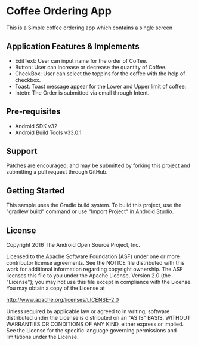 # Coffee Ordering App
This is a Simple coffee ordering app which contains a single screen

## Application Features & Implements
- EditText: User can input name for the order of Coffee.
- Button: User can increase or decrease the quantity of Coffee.
- CheckBox: User can select the toppins for the coffee with the help of checkbox.
- Toast: Toast message appear for the Lower and Upper limit of coffee.
- Intetn: The Order is submitted via email through Intent.

Pre-requisites
--------------

- Android SDK v32
- Android Build Tools v33.0.1

Support
-------

Patches are encouraged, and may be submitted by forking this project and
submitting a pull request through GitHub.

Getting Started
---------------

This sample uses the Gradle build system. To build this project, use the
"gradlew build" command or use "Import Project" in Android Studio.

License
-------

Copyright 2016 The Android Open Source Project, Inc.

Licensed to the Apache Software Foundation (ASF) under one or more contributor
license agreements.  See the NOTICE file distributed with this work for
additional information regarding copyright ownership.  The ASF licenses this
file to you under the Apache License, Version 2.0 (the "License"); you may not
use this file except in compliance with the License.  You may obtain a copy of
the License at

http://www.apache.org/licenses/LICENSE-2.0

Unless required by applicable law or agreed to in writing, software
distributed under the License is distributed on an "AS IS" BASIS, WITHOUT
WARRANTIES OR CONDITIONS OF ANY KIND, either express or implied.  See the
License for the specific language governing permissions and limitations under
the License.

